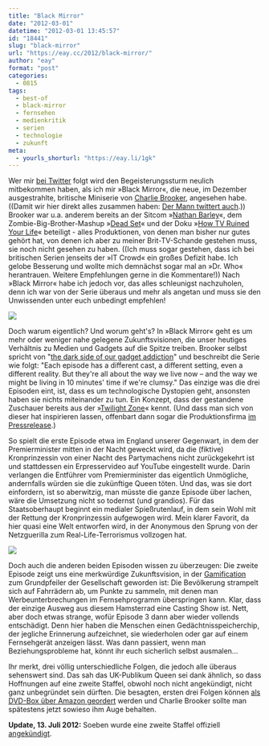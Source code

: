```yaml
---
title: "Black Mirror"
date: "2012-03-01"
datetime: "2012-03-01 13:45:57"
id: "18441"
slug: "black-mirror"
url: "https://eay.cc/2012/black-mirror/"
author: "eay"
format: "post"
categories:
  - 0815
tags:
  - best-of
  - black-mirror
  - fernsehen
  - medienkritik
  - serien
  - technologie
  - zukunft
meta:
  - yourls_shorturl: "https://eay.li/1gk"
---
```


Wer mir [bei Twitter](http://twitter.com/Eay) folgt wird den Begeisterungssturm neulich mitbekommen haben, als ich mir »Black Mirror«, die neue, im Dezember ausgestrahlte, britische Miniserie von [Charlie Brooker](http://en.wikipedia.org/wiki/Charlie_Brooker), angesehen habe. ((Damit wir hier direkt alles zusammen haben: [Der Mann twittert auch](http://twitter.com/#!/charltonbrooker).)) Brooker war u.a. anderem bereits an der Sitcom »[Nathan Barley](http://en.wikipedia.org/wiki/Nathan_Barley)«, dem Zombie-Big-Brother-Mashup »[Dead Set](http://en.wikipedia.org/wiki/Dead_Set_(TV_series))« und der Doku »[How TV Ruined Your Life](http://en.wikipedia.org/wiki/How_TV_Ruined_Your_Life)« beteiligt - alles Produktionen, von denen man bisher nur gutes gehört hat, von denen ich aber zu meiner Brit-TV-Schande gestehen muss, sie noch nicht gesehen zu haben. ((Ich muss sogar gestehen, dass ich bei britischen Serien jenseits der »IT Crowd« ein großes Defizit habe. Ich gelobe Besserung und wollte mich demnächst sogar mal an »Dr. Who« herantrauen. Weitere Empfehlungen gerne in die Kommentare!)) Nach »Black Mirror« habe ich jedoch vor, das alles schleunigst nachzuholen, denn ich war von der Serie überaus und mehr als angetan und muss sie den Unwissenden unter euch unbedingt empfehlen!

![](https://eay.cc/uploads/2012/blackmirror.jpg)

Doch warum eigentlich? Und worum geht's? In »Black Mirror« geht es um mehr oder weniger nahe gelegene Zukunftsvisionen, die unser heutiges Verhältnis zu Medien und Gadgets auf die Spitze treiben. Brooker selbst spricht von "[the dark side of our gadget addiction](http://www.guardian.co.uk/technology/2011/dec/01/charlie-brooker-dark-side-gadget-addiction-black-mirror)" und beschreibt die Serie wie folgt: "Each episode has a different cast, a different setting, even a different reality. But they're all about the way we live now – and the way we might be living in 10 minutes' time if we're clumsy." Das einzige was die drei Episoden eint, ist, dass es um technologische Dystopien geht, ansonsten haben sie nichts miteinander zu tun. Ein Konzept, dass der gestandene Zuschauer bereits aus der »[Twilight Zone](http://de.wikipedia.org/wiki/Twilight_Zone)« kennt. (Und dass man sich von dieser hat inspirieren lassen, offenbart dann sogar die Produktionsfirma [im Pressrelease](http://www.endemoluk.com/news/black-mirror-a-new-drama-from-charlie-brooker).)

So spielt die erste Episode etwa im England unserer Gegenwart, in dem der Premierminister mitten in der Nacht geweckt wird, da die (fiktive) Kronprinzessin von einer Nacht des Partymachens nicht zurückgekehrt ist und stattdessen ein Erpresservideo auf YouTube eingestellt wurde. Darin verlangen die Entführer vom Premierminister das eigentlich Unmögliche, andernfalls würden sie die zukünftige Queen töten. Und das, was sie dort einfordern, ist so aberwitzig, man müsste die ganze Episode über lachen, wäre die Umsetzung nicht so todernst (und grandios). Für das Staatsoberhaupt beginnt ein medialer Spießrutenlauf, in dem sein Wohl mit der Rettung der Kronprinzessin aufgewogen wird. Mein klarer Favorit, da hier quasi eine Welt entworfen wird, in der Anonymous den Sprung von der Netzguerilla zum Real-Life-Terrorismus vollzogen hat.

![](https://eay.cc/uploads/2012/blackmirror2.jpg)

Doch auch die anderen beiden Episoden wissen zu überzeugen: Die zweite Episode zeigt uns eine merkwürdige Zukunftsvision, in der [Gamification](http://de.wikipedia.org/wiki/Gamification) zum Grundpfeiler der Gesellschaft geworden ist: Die Bevölkerung strampelt sich auf Fahrrädern ab, um Punkte zu sammeln, mit denen man Werbeunterbrechungen im Fernsehprogramm überspringen kann. Klar, dass der einzige Ausweg aus diesem Hamsterrad eine Casting Show ist. Nett, aber doch etwas strange, wofür Episode 3 dann aber wieder vollends entschädigt. Denn hier haben die Menschen einen Gedächtnisspeicherchip, der jegliche Erinnerung aufzeichnet, sie wiederholen oder gar auf einem Fernsehgerät anzeigen lässt. Was dann passiert, wenn man Beziehungsprobleme hat, könnt ihr euch sicherlich selbst ausmalen...

Ihr merkt, drei völlig unterschiedliche Folgen, die jedoch alle überaus sehenswert sind. Das sah das UK-Publikum Queen sei dank ähnlich, so dass Hoffnungen auf eine zweite Staffel, obwohl noch nicht angekündigt, nicht ganz unbegründet sein dürften. Die besagten, ersten drei Folgen können [als DVD-Box über Amazon geordert](http://www.amazon.de/exec/obidos/ASIN/B006B893B2/eayznet-21) werden und Charlie Brooker sollte man spätestens jetzt sowieso ihm Auge behalten.

**Update, 13. Juli 2012:** Soeben wurde eine zweite Staffel offiziell [angekündigt](//eay.cc/2012/zweite-staffel-von-black-mirror-angekundigt/).
